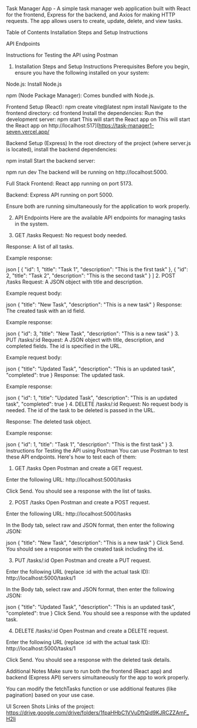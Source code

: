 Task Manager App - 
A simple task manager web application built with React for the frontend, Express for the backend, and Axios for making HTTP requests. The app allows users to create, update, delete, and view tasks.

Table of Contents
Installation Steps and Setup Instructions

API Endpoints

Instructions for Testing the API using Postman

1. Installation Steps and Setup Instructions
Prerequisites
Before you begin, ensure you have the following installed on your system:

Node.js: Install Node.js

npm (Node Package Manager): Comes bundled with Node.js.

Frontend Setup (React):
npm create vite@latest
npm install
Navigate to the frontend directory:
cd frontend
Install the dependencies:
Run the development server:
npm start
This will start the React app on This will start the React app on http://localhost:517](https://task-manager1-seven.vercel.app/

Backend Setup (Express)
In the root directory of the project (where server.js is located), install the backend dependencies:

npm install
Start the backend server:

npm run dev
The backend will be running on http://localhost:5000.

Full Stack
Frontend: React app running on port 5173.

Backend: Express API running on port 5000.

Ensure both are running simultaneously for the application to work properly.

2. API Endpoints
Here are the available API endpoints for managing tasks in the system.

1. GET /tasks
Request: No request body needed.

Response: A list of all tasks.

Example response:

json
[
  {
    "id": 1,
    "title": "Task 1",
    "description": "This is the first task"
  },
  {
    "id": 2,
    "title": "Task 2",
    "description": "This is the second task"
  }
]
2. POST /tasks
Request: A JSON object with title and description.

Example request body:

json
{
  "title": "New Task",
  "description": "This is a new task"
}
Response: The created task with an id field.

Example response:

json
{
  "id": 3,
  "title": "New Task",
  "description": "This is a new task"
}
3. PUT /tasks/:id
Request: A JSON object with title, description, and completed fields. The id is specified in the URL.

Example request body:

json
{
  "title": "Updated Task",
  "description": "This is an updated task",
  "completed": true
}
Response: The updated task.

Example response:

json
{
  "id": 1,
  "title": "Updated Task",
  "description": "This is an updated task",
  "completed": true
}
4. DELETE /tasks/:id
Request: No request body is needed. The id of the task to be deleted is passed in the URL.

Response: The deleted task object.

Example response:

json
{
  "id": 1,
  "title": "Task 1",
  "description": "This is the first task"
}
3. Instructions for Testing the API using Postman
You can use Postman to test these API endpoints. Here's how to test each of them:

1. GET /tasks
Open Postman and create a GET request.

Enter the following URL:
http://localhost:5000/tasks

Click Send. You should see a response with the list of tasks.

2. POST /tasks
Open Postman and create a POST request.

Enter the following URL:
http://localhost:5000/tasks

In the Body tab, select raw and JSON format, then enter the following JSON:

json
{
  "title": "New Task",
  "description": "This is a new task"
}
Click Send. You should see a response with the created task including the id.

3. PUT /tasks/:id
Open Postman and create a PUT request.

Enter the following URL (replace :id with the actual task ID): http://localhost:5000/tasks/1

In the Body tab, select raw and JSON format, then enter the following JSON:

json
{
  "title": "Updated Task",
  "description": "This is an updated task",
  "completed": true
}
Click Send. You should see a response with the updated task.

4. DELETE /tasks/:id
Open Postman and create a DELETE request.

Enter the following URL (replace :id with the actual task ID): http://localhost:5000/tasks/1

Click Send. You should see a response with the deleted task details.

Additional Notes
Make sure to run both the frontend (React app) and backend (Express API) servers simultaneously for the app to work properly.

You can modify the fetchTasks function or use additional features (like pagination) based on your use case.

UI Screen Shots Links of the project:
https://drive.google.com/drive/folders/1fpaHHbC1VVuDftQid9KJRCZZAmF_H2Ii
